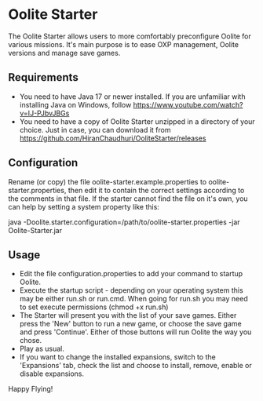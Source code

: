 # Oolite Starter

The Oolite Starter allows users to more comfortably preconfigure Oolite
for various missions. It's main purpose is to ease OXP management, Oolite versions
and manage save games.

## Requirements

* You need to have Java 17 or newer installed. 
  If you are unfamiliar with installing Java on Windows, follow
  https://www.youtube.com/watch?v=IJ-PJbvJBGs
* You need to have a copy of Oolite Starter unzipped in a directory of
  your choice. Just in case, you can download it from
  https://github.com/HiranChaudhuri/OoliteStarter/releases

## Configuration

Rename (or copy) the file oolite-starter.example.properties to 
oolite-starter.properties, then edit it to contain the correct settings according
to the comments in that file. If the starter cannot find the file on it's own,
you can help by setting a system property like this:

java -Doolite.starter.configuration=/path/to/oolite-starter.properties -jar Oolite-Starter.jar

## Usage

* Edit the file configuration.properties to add your command
  to startup Oolite.
* Execute the startup script - depending on your operating system this may be
  either run.sh or run.cmd. When going for run.sh you may need to set execute
  permissions (chmod +x run.sh)
* The Starter will present you with the list of your save games. Either press
  the 'New' button to run a new game, or choose the save game and press 'Continue'.
  Either of those buttons will run Oolite the way you chose.
* Play as usual.
* If you want to change the installed expansions, switch to the 'Expansions' tab,
  check the list and choose to install, remove, enable or disable expansions.

Happy Flying!